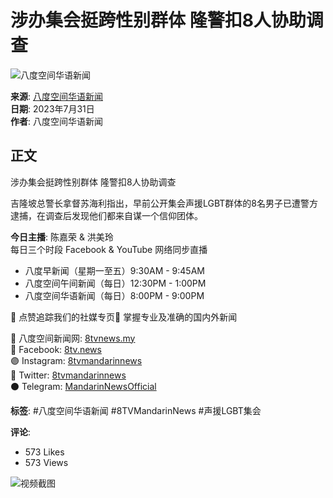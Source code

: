 # 涉办集会挺跨性别群体 隆警扣8人协助调查

![八度空间华语新闻](https://yt3.ggpht.com/EvOukPeXHu72PQlS8vzgByxBzIKHrac2hGie5lKW_wdS5Lu9J0JEvtPItQnCHelkXJ8NQcUong=s48-c-k-c0x00ffffff-no-rj)

**来源**: [八度空间华语新闻](https://www.8tvnews.my/)  
**日期**: 2023年7月31日  
**作者**: 八度空间华语新闻

## 正文

涉办集会挺跨性别群体 隆警扣8人协助调查

吉隆坡总警长拿督苏海利指出，早前公开集会声援LGBT群体的8名男子已遭警方逮捕，在调查后发现他们都来自谋一个信仰团体。

**今日主播**: 陈嘉荣 & 洪美玲  
每日三个时段 Facebook & YouTube 网络同步直播  
- 八度早新闻（星期一至五）9:30AM - 9:45AM  
- 八度空间午间新闻（每日）12:30PM - 1:00PM  
- 八度空间华语新闻（每日）8:00PM - 9:00PM  

📣 点赞追踪我们的社媒专页📣 掌握专业及准确的国内外新闻  

🔗 八度空间新闻网: [8tvnews.my](https://www.8tvnews.my/)  
🔴 Facebook: [8tv.news](https://www.facebook.com/8TV.NEWS)  
🟣 Instagram: [8tvmandarinnews](https://www.instagram.com/8tvmandarinnews/)  
🔵 Twitter: [8tvmandarinnews](https://twitter.com/8tvmandarinnews)  
⚫ Telegram: [MandarinNewsOfficial](https://t.me/s/MandarinNewsOfficial)

**标签**: #八度空间华语新闻 #8TVMandarinNews #声援LGBT集会

**评论**:  
- 573 Likes  
- 573 Views

![视频截图](https://i.ytimg.com/vi/O7qMJ9lq0e4/hqdefault.jpg?sqp=-oaymwEmCKgBEF5IWvKriqkDGQgBFQAAiEIYAdgBAeIBCggYEAIYBjgBQAE=&rs=AOn4CLCNPzJbvDj_92KYcr1A4VuVSWB1kA)